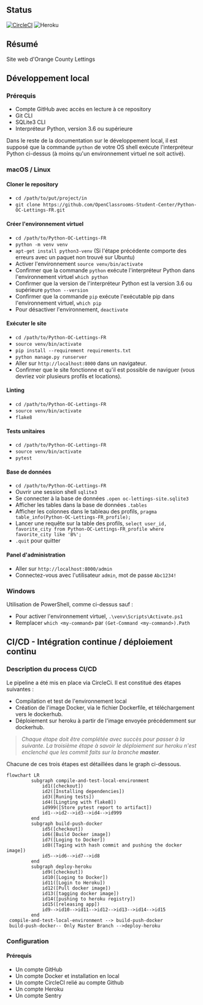 ## Status

<span>[![CircleCI](https://circleci.com/gh/SaiedZ/OC-P13-Python-OC-Lettings-FR/tree/master.svg?style=svg)](https://circleci.com/gh/SaiedZ/OC-P13-Python-OC-Lettings-FR/tree/master)
![Heroku](https://heroku-badge.herokuapp.com/?app=oc-letting)</span>


## Résumé

Site web d'Orange County Lettings

## Développement local

### Prérequis

- Compte GitHub avec accès en lecture à ce repository
- Git CLI
- SQLite3 CLI
- Interpréteur Python, version 3.6 ou supérieure

Dans le reste de la documentation sur le développement local, il est supposé que la commande `python` de votre OS shell exécute l'interpréteur Python ci-dessus (à moins qu'un environnement virtuel ne soit activé).

### macOS / Linux

#### Cloner le repository

- `cd /path/to/put/project/in`
- `git clone https://github.com/OpenClassrooms-Student-Center/Python-OC-Lettings-FR.git`

#### Créer l'environnement virtuel

- `cd /path/to/Python-OC-Lettings-FR`
- `python -m venv venv`
- `apt-get install python3-venv` (Si l'étape précédente comporte des erreurs avec un paquet non trouvé sur Ubuntu)
- Activer l'environnement `source venv/bin/activate`
- Confirmer que la commande `python` exécute l'interpréteur Python dans l'environnement virtuel
`which python`
- Confirmer que la version de l'interpréteur Python est la version 3.6 ou supérieure `python --version`
- Confirmer que la commande `pip` exécute l'exécutable pip dans l'environnement virtuel, `which pip`
- Pour désactiver l'environnement, `deactivate`

#### Exécuter le site

- `cd /path/to/Python-OC-Lettings-FR`
- `source venv/bin/activate`
- `pip install --requirement requirements.txt`
- `python manage.py runserver`
- Aller sur `http://localhost:8000` dans un navigateur.
- Confirmer que le site fonctionne et qu'il est possible de naviguer (vous devriez voir plusieurs profils et locations).

#### Linting

- `cd /path/to/Python-OC-Lettings-FR`
- `source venv/bin/activate`
- `flake8`

#### Tests unitaires

- `cd /path/to/Python-OC-Lettings-FR`
- `source venv/bin/activate`
- `pytest`

#### Base de données

- `cd /path/to/Python-OC-Lettings-FR`
- Ouvrir une session shell `sqlite3`
- Se connecter à la base de données `.open oc-lettings-site.sqlite3`
- Afficher les tables dans la base de données `.tables`
- Afficher les colonnes dans le tableau des profils, `pragma table_info(Python-OC-Lettings-FR_profile);`
- Lancer une requête sur la table des profils, `select user_id, favorite_city from
  Python-OC-Lettings-FR_profile where favorite_city like 'B%';`
- `.quit` pour quitter

#### Panel d'administration

- Aller sur `http://localhost:8000/admin`
- Connectez-vous avec l'utilisateur `admin`, mot de passe `Abc1234!`

### Windows

Utilisation de PowerShell, comme ci-dessus sauf :

- Pour activer l'environnement virtuel, `.\venv\Scripts\Activate.ps1`
- Remplacer `which <my-command>` par `(Get-Command <my-command>).Path`


## CI/CD - Intégration continue / déploiement continu

### Description du process CI/CD

Le pipeline a été mis en place via CircleCi. Il est constitué des étapes suivantes :

-   Compilation et test de l'environnement local
-   Création de l'image Docker, via le fichier Dockerfile, et téléchargement vers le dockerhub.
-   Déploiement sur heroku  à partir de l'image envoyée précédemment sur dockerhub.

> *Chaque étape doit être complétée avec succès pour passer à la suivante.*
> *La troisième étape à savoir le déploiement sur heroku n'est enclenché que les commit faits sur la branche **master**.*

Chacune de ces trois étapes est détaillées dans le graph ci-dessous.

```mermaid
flowchart LR
		 subgraph compile-and-test-local-environment
		 	 id1([checkout])
			 id2([Installing dependencies])
			 id3([Runing tests])
			 id4([Lingting with flake8])
			 id999([Store pytest report to artifact])
			 id1-->id2-->id3-->id4-->id999
		 end
		 subgraph build-push-docker
			 id5([checkout])
			 id6([Build Docker image])
			 id7([Loging to Docker])
			 id8([Taging with hash commit and pushing the docker image])
			 id5-->id6-->id7-->id8
		 end
		 subgraph deploy-heroku
			 id9([checkout])
			 id10([Loging to Docker])
			 id11([Login to Heroku])
			 id12([Pull docker image])
			 id13([tagging docker image])
			 id14([pushing to heroku registry])
			 id15([releasing app])
			 id9-->id10-->id11-->id12-->id13-->id14-->id15
		 end
 compile-and-test-local-environment --> build-push-docker
 build-push-docker-- Only Master Branch -->deploy-heroku
```

### Configuration

#### Prérequis

-   Un compte GitHub
-   Un compte Docker et installation en local
-   Un compte CircleCI relié au compte Github
-   Un compte Heroku
-   Un compte Sentry